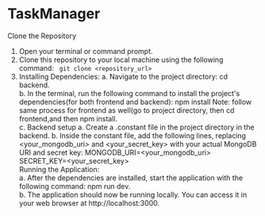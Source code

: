 ﻿# TaskManager

Clone the Repository
1. Open your terminal or command prompt.
2. Clone this repository to your local machine using the following command:
   <code> git clone <repository_url> </code>
3. Installing Dependencies:
   a. Navigate to the project directory: cd backend. <br />
   b. In the terminal, run the following command to install the project's dependencies(for both frontend and backend): npm install Note: follow same process for frontend as well(go to project directory, then cd frontend,and then npm install. <br />
   c. Backend setup a. Create a .constant file in the project directory in the backend. b. Inside the constant file, add the following lines, replacing <your_mongodb_uri> and <your_secret_key> with your actual MongoDB URI and secret key: MONGODB_URI=<your_mongodb_uri> SECRET_KEY=<your_secret_key>  <br />
   Running the Application: <br />
   a. After the dependencies are installed, start the application with the following command: npm run dev.   <br />
   b. The application should now be running locally. You can access it in your web browser at http://localhost:3000.  <br />
